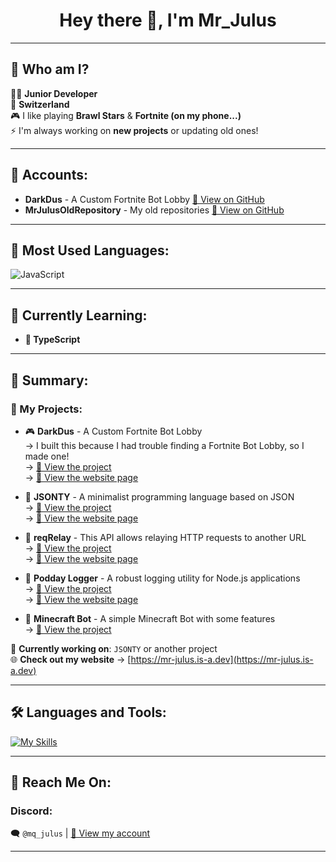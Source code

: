<h1 align="center">Hey there 👋, I'm Mr_Julus</h1>

---

## 🧐 Who am I? 
👨‍💻 **Junior Developer**  
📍 **Switzerland**  
🎮 I like playing **Brawl Stars** & **Fortnite (on my phone...)**  
⚡ I'm always working on **new projects** or updating old ones!  

---

## 🔗 Accounts:
- **DarkDus** - A Custom Fortnite Bot Lobby [🔗 View on GitHub](https://github.com/DarkDusOfficial/)
- **MrJulusOldRepository** - My old repositories [🔗 View on GitHub](https://github.com/MrJulusOldRepository/)

---

## 🚀 Most Used Languages:
![JavaScript](https://img.shields.io/badge/JavaScript-F7DF1E?style=for-the-badge&logo=javascript&logoColor=black)

---

## 🎯 Currently Learning:
- **🚀 TypeScript**

---

## 📌 Summary:

### 📂 My Projects:
- 🎮 **DarkDus** - A Custom Fortnite Bot Lobby  
  → I built this because I had trouble finding a Fortnite Bot Lobby, so I made one!  
  → [🔗 View the project](https://github.com/DarkDusOfficial/CustomFortniteBotLobby)  
  → [🔗 View the website page](https://darkdus.is-a.dev/)  

- 📝 **JSONTY** - A minimalist programming language based on JSON  
  → [🔗 View the project](https://github.com/MrJulus/JSONTY)  
  → [🔗 View the website page](https://mr-julus.is-a.dev/jsonty/)  

- 📝 **reqRelay** - This API allows relaying HTTP requests to another URL  
  → [🔗 View the project](https://github.com/MrJulus/reqRelay)   
  → [🔗 View the website page](https://mr-julus.is-a.dev/reqrelay/)   
  
- 📝 **Podday Logger** - A robust logging utility for Node.js applications  
  → [🔗 View the project](https://github.com/MrJulus/PoddayLogger)   
  → [🔗 View the website page](https://mr-julus.is-a.dev/podday/)   

- 📝 **Minecraft Bot** - A simple Minecraft Bot with some features  
  → [🔗 View the project](https://github.com/MrJulus/MinecraftBot)     

🚀 **Currently working on**: `JSONTY` or another project  
🌐 **Check out my website** → [https://mr-julus.is-a.dev](https://mr-julus.is-a.dev)  

---

## 🛠️ Languages and Tools:
<p align="left">
  <a href="https://github.com/MrJulus" target="_blank">
    <img src="https://skillicons.dev/icons?i=nodejs,js,py,html,css,git,github" alt="My Skills">
  </a>
</p>

---

## 💬 Reach Me On:
### Discord:
🗨️ `@mq_julus` | [🔗 View my account](https://discord.com/users/924233905857499166)

---

